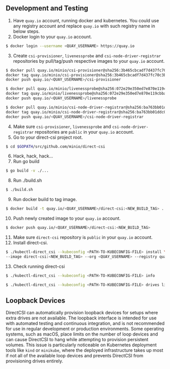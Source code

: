 ## Development and Testing
1. Have `quay.io` account, running docker and kubernetes. You could use any registry account and replace `quay.io` with such registry name in below steps.
2. Docker login to your `quay.io` account.
```bash
$ docker login --username <QUAY_USERNAME> https://quay.io
```
3. Create `csi-provisioner`, `livenessprobe` and `csi-node-driver-registrar` repositories by pull/tag/push respective images to your `quay.io` account.
```bash
$ docker pull quay.io/minio/csi-provisioner@sha256:3b465cbcadf7d437fc70c3b6aa2c93603a7eef0a3f5f1e861d91f303e4aabdee && \
docker tag quay.io/minio/csi-provisioner@sha256:3b465cbcadf7d437fc70c3b6aa2c93603a7eef0a3f5f1e861d91f303e4aabdee quay.io/<QUAY_USERNAME>/csi-provisioner && \
docker push quay.io/<QUAY_USERNAME>/csi-provisioner

$ docker pull quay.io/minio/livenessprobe@sha256:072e29e350ed7e870e119cbba37324348e1d00f0ba06d4ea288413466d1aa8e8 && \
docker tag quay.io/minio/livenessprobe@sha256:072e29e350ed7e870e119cbba37324348e1d00f0ba06d4ea288413466d1aa8e8 quay.io/<QUAY_USERNAME>/livenessprobe && \
docker push quay.io/<QUAY_USERNAME>/livenessprobe

$ docker pull quay.io/minio/csi-node-driver-registrar@sha256:ba763bb01ddc09e312240c8abc310aa2e2dd6aee636d342f6dd9238a6bff179c && \
docker tag quay.io/minio/csi-node-driver-registrar@sha256:ba763bb01ddc09e312240c8abc310aa2e2dd6aee636d342f6dd9238a6bff179c quay.io/<QUAY_USERNAME>/csi-node-driver-registrar && \
docker push quay.io/<QUAY_USERNAME>/csi-node-driver-registrar
```
4. Make sure `csi-provisioner`, `livenessprobe` and `csi-node-driver-registrar` repositories are `public` in your `quay.io` account.
5. Go to your direct-csi project root.
```bash
$ cd $GOPATH/src/github.com/minio/direct-csi
```
6. Hack, hack, hack...
7. Run go build
```bash
$ go build -v ./...
```
8. Run ./build.sh
```bash
$ ./build.sh
```
9. Run docker build to tag image.
```bash
$ docker build -t quay.io/<QUAY_USERNAME>/direct-csi:<NEW_BUILD_TAG> .
```
10. Push newly created image to your `quay.io` account.
```bash
$ docker push quay.io/<QUAY_USERNAME>/direct-csi:<NEW_BUILD_TAG>
```
11. Make sure `direct-csi` repository is `public` in your `quay.io` account.
12. Install direct-csi.
```bash
$ ./kubectl-direct_csi --kubeconfig <PATH-TO-KUBECONFIG-FILE> install \
--image direct-csi:<NEW_BUILD_TAG> --org <QUAY_USERNAME> --registry quay.io
```
13. Check running direct-csi
```bash
$ ./kubectl-direct_csi --kubeconfig <PATH-TO-KUBECONFIG-FILE> info

$ ./kubectl-direct_csi --kubeconfig <PATH-TO-KUBECONFIG-FILE> drives list
```

## Loopback Devices

DirectCSI can automatically provision loopback devices for setups where extra drives are not available. The loopback interface is intended for use with automated testing and continuous integration, and is not recommended for use in regular development or production environments. Some operating systems, such as macOS, place limits on the number of loop devices and can cause DirectCSI to hang while attempting to provision persistent volumes. This issue is particularly noticeable on Kubernetes deployment tools like `kind` or `minikube`, where the deployed infrastructure takes up most if not all of the available loop devices and prevents DirectCSI from provisioning drives entirely.
